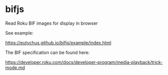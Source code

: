 # bifjs
Read Roku BIF images for display in browser

See example:

https://eutychus.github.io/bifjs/example/index.html


The BIF specification can be found here:

https://developer.roku.com/docs/developer-program/media-playback/trick-mode.md

